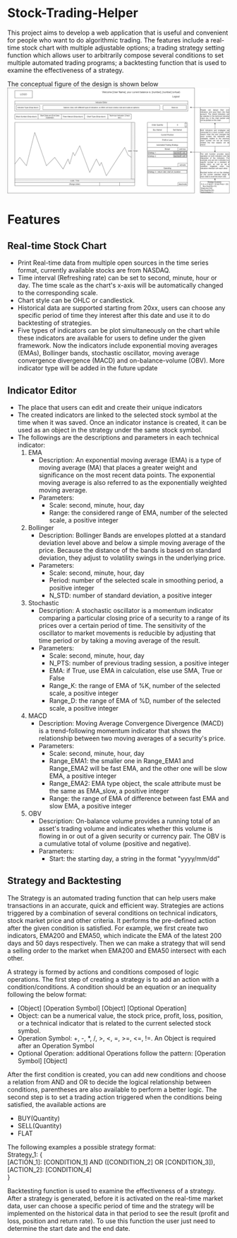 # Stock-Trading-Helper
This project aims to develop a web application that is useful and convenient for people who want to do algorithmic trading. The features include a real-time stock chart with multiple adjustable options; a trading strategy setting function which allows user to arbitrarily compose several conditions to set multiple automated trading programs; a backtesting function that is used to examine the effectiveness of a strategy.

The conceptual figure of the design is shown below
![image](https://github.com/Jefflin413/Stock-Trading-Helper/blob/master/prototype.png)

# Features
## Real-time Stock Chart
* Print Real-time data from multiple open sources in the time series format, currently available stocks are from NASDAQ.
* Time interval (Refreshing rate) can be set to second, minute, hour or day. The time scale as the chart's x-axis will be automatically changed to the corresponding scale.
* Chart style can be OHLC or candlestick.
* Historical data are supported starting from 20xx, users can choose any specific period of time they interest after this date and use it to do backtesting of strategies.
* Five types of indicators can be plot simultaneously on the chart while these indicators are available for users to define under the given framework. Now the indicators include exponential moving averages (EMAs),  Bollinger bands, stochastic oscillator, moving average convergence divergence (MACD) and on-balance-volume (OBV). More indicator type will be added in the future update

## Indicator Editor
* The place that users can edit and create their unique indicators
* The created indicators are linked to the selected stock symbol at the time when it was saved. Once an indicator instance is created, it can be used as an object in the strategy under the same stock symbol. 
* The followings are the descriptions and parameters in each technical indicator:
  1. EMA
      * Description:
          An exponential moving average (EMA) is a type of moving average (MA) that places a greater weight and significance on the most recent data points. The exponential moving average is also referred to as the exponentially weighted moving average.
      * Parameters: 
         * Scale: second, minute, hour, day
         * Range: the considered range of EMA, number of the selected scale, a positive integer
  2. Bollinger
      * Description:
          Bollinger Bands are envelopes plotted at a standard deviation level above and below a simple moving average of the price. Because the distance of the bands is based on standard deviation, they adjust to volatility swings in the underlying price. 
      * Parameters:
         * Scale: second, minute, hour, day
         * Period: number of the selected scale in smoothing period, a positive integer
         * N_STD: number of standard deviation, a positive integer
  3. Stochastic
      * Description:
          A stochastic oscillator is a momentum indicator comparing a particular closing price of a security to a range of its prices over a certain period of time. The sensitivity of the oscillator to market movements is reducible by adjusting that time period or by taking a moving average of the result.
      * Parameters:
         * Scale: second, minute, hour, day
         * N_PTS: number of previous trading session, a positive integer
         * EMA: if True, use EMA in calculation, else use SMA, True or False
         * Range_K: the range of EMA of %K, number of the selected scale, a positive integer 
         * Range_D: the range of EMA of %D, number of the selected scale, a positive integer
  4. MACD
      * Description:
          Moving Average Convergence Divergence (MACD) is a trend-following momentum indicator that shows the relationship between two moving averages of a security's price. 
      * Parameters:
         * Scale: second, minute, hour, day
         * Range_EMA1: the smaller one in Range_EMA1 and Range_EMA2 will be fast EMA, and the other one will be slow EMA, a positive integer 
         * Range_EMA2: EMA type object, the scale attribute must be the same as EMA_slow, a positive integer
         * Range: the range of EMA of difference between fast EMA and slow EMA, a positive integer        
  5. OBV
      * Description:
          On-balance volume provides a running total of an asset's trading volume and indicates whether this volume is flowing in or out of a given security or currency pair. The OBV is a cumulative total of volume (positive and negative). 
      * Parameters:
         * Start: the starting day, a string in the format "yyyy/mm/dd"

## Strategy and Backtesting
The Strategy is an automated trading function that can help users make transactions in an accurate, quick and efficient way. Strategies are actions triggered by a combination of several conditions on technical indicators, stock market price and other criteria. It performs the pre-defined action after the given condition is satisfied. For example, we first create two indicators, EMA200 and EMA50, which indicate the EMA of the latest 200 days and 50 days respectively. Then we can make a strategy that will send a selling order to the market when EMA200 and EMA50 intersect with each other. 

A strategy is formed by actions and conditions composed of logic operations. The first step of creating a strategy is to add an action with a condition/conditions. A condition should be an equation or an inequality following the below format:
* \[Object\] \[Operation Symbol\] \[Object\] \[Optional Operation\]
* Object: can be a numerical value, the stock price, profit, loss, position, or a technical indicator that is related to the current selected stock symbol.
* Operation Symbol: +, -, *, /, >, <, =, >=, <=, !=. An Object is required after an Operation Symbol 
* Optional Operation: additional Operations follow the pattern: \[Operation Symbol\] \[Object\]

After the first condition is created, you can add new conditions and choose a relation from AND and OR to decide the logical relationship between conditions, parentheses are also available to perform a better logic. The second step is to set a trading action triggered when the conditions being satisfied, the available actions are
* BUY(Quantity) 
* SELL(Quantity) 
* FLAT

The following examples a possible strategy format: <br>
Strategy_1: { <br>
\[ACTION_1\]: \[CONDITION_1\] AND (\[CONDITION_2\] OR \[CONDITION_3\]), <br>
\[ACTION_2\]: \[CONDITION_4\]  <br>
} <br>

Backtesting function is used to examine the effectiveness of a strategy. After a strategy is generated, before it is activated on the real-time market data, user can choose a specific period of time and the strategy will be implemented on the historical data in that period to see the result (profit and loss, position and return rate). To use this function the user just need to determine the start date and the end date.

